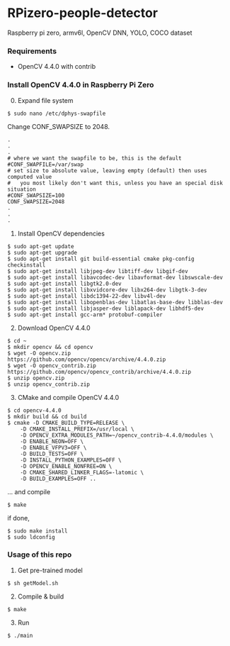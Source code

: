 # RPizero-people-detector
Raspberry pi zero, armv6l, OpenCV DNN, YOLO, COCO dataset

### Requirements
- OpenCV 4.4.0 with contrib
  
### Install OpenCV 4.4.0 in Raspberry Pi Zero
0. Expand file system
~~~
$ sudo nano /etc/dphys-swapfile
~~~
Change CONF_SWAPSIZE to 2048.
~~~
.
.
.
# where we want the swapfile to be, this is the default
#CONF_SWAPFILE=/var/swap
# set size to absolute value, leaving empty (default) then uses computed value
#   you most likely don't want this, unless you have an special disk situation
#CONF_SWAPSIZE=100
CONF_SWAPSIZE=2048
.
.
.
~~~

1. Install OpenCV dependencies
~~~
$ sudo apt-get update
$ sudo apt-get upgrade
$ sudo apt-get install git build-essential cmake pkg-config checkinstall
$ sudo apt-get install libjpeg-dev libtiff-dev libgif-dev
$ sudo apt-get install libavcodec-dev libavformat-dev libswscale-dev
$ sudo apt-get install libgtk2.0-dev
$ sudo apt-get install libxvidcore-dev libx264-dev libgtk-3-dev
$ sudo apt-get install libdc1394-22-dev libv4l-dev
$ sudo apt-get install libopenblas-dev libatlas-base-dev libblas-dev
$ sudo apt-get install libjasper-dev liblapack-dev libhdf5-dev
$ sudo apt-get install gcc-arm* protobuf-compiler
~~~

2. Download OpenCV 4.4.0
~~~
$ cd ~
$ mkdir opencv && cd opencv
$ wget -O opencv.zip https://github.com/opencv/opencv/archive/4.4.0.zip
$ wget -O opencv_contrib.zip https://github.com/opencv/opencv_contrib/archive/4.4.0.zip
$ unzip opencv.zip
$ unzip opencv_contrib.zip
~~~

3. CMake and compile OpenCV 4.4.0
~~~
$ cd opencv-4.4.0
$ mkdir build && cd build
$ cmake -D CMAKE_BUILD_TYPE=RELEASE \
    -D CMAKE_INSTALL_PREFIX=/usr/local \
    -D OPENCV_EXTRA_MODULES_PATH=~/opencv_contrib-4.4.0/modules \
    -D ENABLE_NEON=OFF \
    -D ENABLE_VFPV3=OFF \
    -D BUILD_TESTS=OFF \
    -D INSTALL_PYTHON_EXAMPLES=OFF \
    -D OPENCV_ENABLE_NONFREE=ON \
    -D CMAKE_SHARED_LINKER_FLAGS=-latomic \
    -D BUILD_EXAMPLES=OFF ..
~~~
... and compile
~~~
$ make
~~~
if done, 
~~~
$ sudo make install
$ sudo ldconfig
~~~

### Usage of this repo

1. Get pre-trained model
~~~
$ sh getModel.sh
~~~

2. Compile & build
~~~
$ make
~~~

3. Run
~~~
$ ./main
~~~